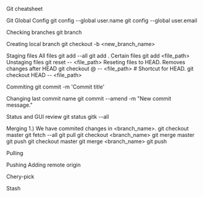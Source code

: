 Git cheatsheet


Git Global Config
	git config --global user.name <username>
	git config --global user.email <e-mail>

Checking branches
	git branch

Creating local branch
	git checkout -b <new_branch_name>

Staging files
  All files
	git add --all
	git add .
  Certain files
	git add <file_path>
Unstaging files
	git reset -- <file_path>
Reseting files to HEAD. Removes changes after HEAD
	git checkout @ -- <file_path> # Shortcut for HEAD.
	git checkout HEAD -- <file_path>

Commiting
	git commit -m 'Commit title'

Changing last commit name
	git commit --amend -m "New commit message."

Status and GUI review
	git status
	gitk --all

Merging
1.) We have commited changes in <branch_name>.
	git checkout master
	git fetch --all
	git pull
	git checkout <branch_name>
	git merge master
	git push
	git checkout master
	git merge <branch_name>
	git push

Pulling


Pushing
Adding remote origin


Chery-pick


Stash